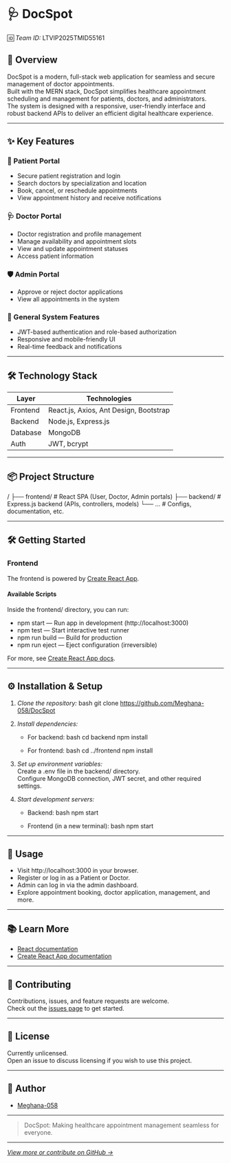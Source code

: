 # 🩺 DocSpot

🆔 *Team ID:* LTVIP2025TMID55161

## 🏥 Overview

DocSpot is a modern, full-stack web application for seamless and secure management of doctor appointments.  
Built with the MERN stack, DocSpot simplifies healthcare appointment scheduling and management for patients, doctors, and administrators.  
The system is designed with a responsive, user-friendly interface and robust backend APIs to deliver an efficient digital healthcare experience.

---

## ✨ Key Features

### 👤 Patient Portal
- Secure patient registration and login
- Search doctors by specialization and location
- Book, cancel, or reschedule appointments
- View appointment history and receive notifications

### 🩺 Doctor Portal
- Doctor registration and profile management
- Manage availability and appointment slots
- View and update appointment statuses
- Access patient information

### 🛡 Admin Portal
- Approve or reject doctor applications
- View all appointments in the system

### 🔐 General System Features
- JWT-based authentication and role-based authorization
- Responsive and mobile-friendly UI
- Real-time feedback and notifications

---

## 🛠 Technology Stack

| Layer      | Technologies                                   |
|------------|-----------------------------------------------|
| Frontend   | React.js, Axios, Ant Design, Bootstrap        |
| Backend    | Node.js, Express.js                           |
| Database   | MongoDB                                       |
| Auth       | JWT, bcrypt                                   |

---

## 📦 Project Structure


/
├── frontend/    # React SPA (User, Doctor, Admin portals)
├── backend/     # Express.js backend (APIs, controllers, models)
└── ...          # Configs, documentation, etc.


---

## 🛠 Getting Started

### Frontend

The frontend is powered by [Create React App](https://github.com/facebook/create-react-app).

#### Available Scripts

Inside the frontend/ directory, you can run:

- npm start — Run app in development (http://localhost:3000)
- npm test — Start interactive test runner
- npm run build — Build for production
- npm run eject — Eject configuration (irreversible)

For more, see [Create React App docs](https://facebook.github.io/create-react-app/docs/getting-started).

---
## ⚙ Installation & Setup

1. *Clone the repository:*
   bash
   git clone https://github.com/Meghana-058/DocSpot
   
2. *Install dependencies:*
   - For backend:
     bash
     cd backend
     npm install
     
   - For frontend:
     bash
     cd ../frontend
     npm install
     
3. *Set up environment variables:*  
   Create a .env file in the backend/ directory.  
   Configure MongoDB connection, JWT secret, and other required settings.

4. *Start development servers:*
   - Backend:
     bash
     npm start
     
   - Frontend (in a new terminal):
     bash
     npm start
     

---
## 🚀 Usage

- Visit http://localhost:3000 in your browser.
- Register or log in as a Patient or Doctor.
- Admin can log in via the admin dashboard.
- Explore appointment booking, doctor application, management, and more.

---
## 📚 Learn More

- [React documentation](https://reactjs.org/)
- [Create React App documentation](https://facebook.github.io/create-react-app/docs/getting-started)

---

## 🤝 Contributing

Contributions, issues, and feature requests are welcome.  
Check out the [issues page](https://github.com/Meghana-058/DocSpot/issues) to get started.

---

## 📝 License

Currently unlicensed.  
Open an issue to discuss licensing if you wish to use this project.

---

## 👤 Author

- [Meghana-058](https://github.com/Meghana-058)

---

> DocSpot: Making healthcare appointment management seamless for everyone.

---

*[View more or contribute on GitHub →](https://github.com/Meghana-058/DocSpot)*
